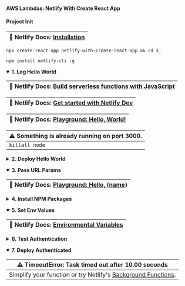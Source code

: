 #### AWS Lambdas: Netlify With Create React App  ####

<p></p>

#### Project Init ####

<p></p>

<table>
  <thead>
    <tr><th>
      📖 Netlify Docs: <a href="https://docs.netlify.com/cli/get-started/#installation">Installation</a>
    </th></tr>
  </thead>
</table>

<p></p>

<pre><code>npx create-react-app netlify-with-create-react-app && cd $_</code></pre>

<p></p>

<pre><code>npm install netlify-cli -g</code></pre>


<p></p>


<details open>
<summary><strong>1. Log Hello World</strong>
</summary>

<p></p>

<table>
  <thead>
    <tr><th>
      📖 Netlify Docs: <a href="https://docs.netlify.com/functions/build-with-javascript/">Build serverless functions with JavaScript</a>
    </th></tr>
  </thead>
</table>

<p></p>

<table>
  <thead>
    <tr><th>
      📖 Netlify Docs: <a href="https://docs.netlify.com/cli/get-started/#get-started-with-netlify-dev">Get started with Netlify Dev</a>
    </th></tr>
  </thead>
</table>

<p></p>

<table>
  <thead>
    <tr><th>
      📖 Netlify Docs: <a href="https://functions.netlify.com/playground/#hello%2C-world!">Playground: Hello, World!</a>
    </th></tr>
  </thead>
</table>

<p></p>

<table>
  <thead>
    <tr><th>
      ⚠️ Something is already running on port 3000.
    </th></tr>
  </thead>
  <tbody>
    <tr><td>
      <code>killall node</code> 
    </td></tr>
  </tbody>
</table>

<p></p>


</details>


<p></p>


<details closed>
<summary><strong>2. Deploy Hello World</strong>
</summary>


<p></p>

<em>Details in progress.</em>

<p></p>

</details>

<p></p>

<details open>
<summary><strong>3. Pass URL Params</strong>
</summary>

<p></p>

<table>
  <thead>
    <tr><th>
      📖 Netlify Docs: <a href="https://functions.netlify.com/playground/#hello%2C-%7Bname%7D">Playground: Hello, {name}</a>
    </th></tr>
  </thead>
</table>

<p></p>

</details>


<p></p>


<details closed>
<summary><strong>4. Install NPM Packages</strong>
</summary>

<p></p>

<em>Details in progress.</em>

<p></p>

</details>

<p></p>


<details open>
<summary><strong>5. Set Env Values</strong>
</summary>

<p></p>

<table>
  <thead>
    <tr><th>
      📖 Netlify Docs: <a href="https://docs.netlify.com/configure-builds/environment-variables/#declare-variables">Environmental Variables</a>
    </th></tr>
  </thead>
</table>

<p></p>

</details>

<p></p>


<details closed>
<summary><strong>6. Test Authentication</strong>
</summary>

<p></p>

<em>Details in progress.</em>

<p></p>

</details>

<p></p>


<details open>
<summary><strong>7. Deploy Authenticated</strong>
</summary>

<p></p>


<table>
  <thead>
    <tr><th>
      ⚠️ TimeoutError: Task timed out after 10.00 seconds
    </th></tr>
  </thead>
  <tbody>
    <tr><td>
      Simplify your function or try Netlify's <a href="https://docs.netlify.com/functions/background-functions/">Background Functions</a>.
    </td></tr>
  </tbody>
</table>

<p></p>

</details>